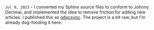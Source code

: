 `Jul 9, 2023` - I converted my Sphinx source files to conform to Johnny Decimal, and implemented the idea to remove friction for adding new articles.
I published this as [gdocsync](https://github.com/peterdemin/gdocsync). The project is a bit raw, but I'm already dog-fooding it here.
